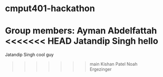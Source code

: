 # cmput401-hackathon
Group members:
Ayman Abdelfattah
<<<<<<< HEAD
Jatandip Singh hello
=======
Jatandip Singh cool guy
>>>>>>> main
Kishan Patel
Noah Ergezinger
